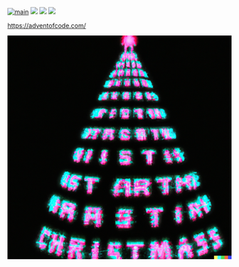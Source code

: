 [![main](https://github.com/Markus-Ende/aoc/actions/workflows/main.yml/badge.svg)](https://github.com/Markus-Ende/aoc/actions/workflows/main.yml) ![](https://img.shields.io/badge/day%20📅-26-blue) ![](https://img.shields.io/badge/stars%20⭐-20-yellow) ![](https://img.shields.io/badge/days%20completed-10-red)

https://adventofcode.com/

![](./tree.png)
